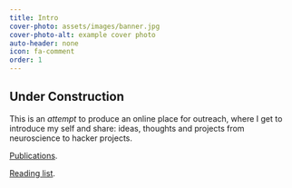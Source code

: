 ```yaml
---
title: Intro
cover-photo: assets/images/banner.jpg
cover-photo-alt: example cover photo
auto-header: none
icon: fa-comment
order: 1
---
```


## Under Construction 
This is an _attempt_ to produce an online place for outreach, where I get to introduce my self and share:  ideas, thoughts and projects from neuroscience to hacker projects.  

[Publications](./publications.md).


[Reading list](./reading-list.md).



